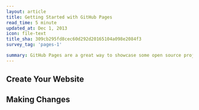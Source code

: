 ```yaml
---
layout: article
title: Getting Started with GitHub Pages
read_time: 5 minute
updated_at: Dec 1, 2013
icon: file-text
title_sha: 309cb295fd8cec60d292d20165104a098e2084f3
survey_tag: 'pages-1'

summary: GitHub Pages are a great way to showcase some open source projects, host a blog, or even a resume. This guide will help get you started on creating your next website.
---
```


<a id="intro" title="Intro" class="toc-item"></a>

<a id="setup" title="Create Your Website" class="toc-item"></a>

## Create Your Website

<a id="changes" title="Making Changes" class="toc-item"></a>

## Making Changes
